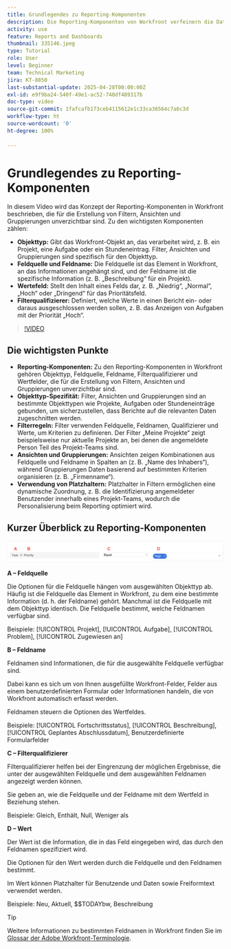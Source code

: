 ```yaml
---
title: Grundlegendes zu Reporting-Komponenten
description: Die Reporting-Komponenten von Workfront verfeinern die Datenvisualisierung mit objektbasierten Filtern, dynamischen Ansichten, strukturierten Gruppierungen und Platzhalterfunktionen für maßgeschneiderte Erkenntnisse.
activity: use
feature: Reports and Dashboards
thumbnail: 335146.jpeg
type: Tutorial
role: User
level: Beginner
team: Technical Marketing
jira: KT-8850
last-substantial-update: 2025-04-28T00:00:00Z
exl-id: e9f9ba24-540f-49e1-ac52-740df489317b
doc-type: video
source-git-commit: 1fafcafb173ceb4115612e1c33ca36564c7a6c3d
workflow-type: ht
source-wordcount: '0'
ht-degree: 100%

---
```


# Grundlegendes zu Reporting-Komponenten

In diesem Video wird das Konzept der Reporting-Komponenten in Workfront beschrieben, die für die Erstellung von Filtern, Ansichten und Gruppierungen unverzichtbar sind. Zu den wichtigsten Komponenten zählen:

* **Objekttyp:** Gibt das Workfront-Objekt an, das verarbeitet wird, z. B. ein Projekt, eine Aufgabe oder ein Stundeneintrag. Filter, Ansichten und Gruppierungen sind spezifisch für den Objekttyp.
* **Feldquelle und Feldname:** Die Feldquelle ist das Element in Workfront, an das Informationen angehängt sind, und der Feldname ist die spezifische Information (z. B. „Beschreibung“ für ein Projekt). 
* **Wertefeld:** Stellt den Inhalt eines Felds dar, z. B. „Niedrig“, „Normal“, „Hoch“ oder „Dringend“ für das Prioritätsfeld. 
* **Filterqualifizierer:** Definiert, welche Werte in einen Bericht ein- oder daraus ausgeschlossen werden sollen, z. B. das Anzeigen von Aufgaben mit der Priorität „Hoch“.


>[!VIDEO](https://video.tv.adobe.com/v/335146/?quality=12&learn=on)

## Die wichtigsten Punkte

* **Reporting-Komponenten:** Zu den Reporting-Komponenten in Workfront gehören Objekttyp, Feldquelle, Feldname, Filterqualifizierer und Wertfelder, die für die Erstellung von Filtern, Ansichten und Gruppierungen unverzichtbar sind. 
* **Objekttyp-Spezifität:** Filter, Ansichten und Gruppierungen sind an bestimmte Objekttypen wie Projekte, Aufgaben oder Stundeneinträge gebunden, um sicherzustellen, dass Berichte auf die relevanten Daten zugeschnitten werden.
* **Filterregeln:** Filter verwenden Feldquelle, Feldnamen, Qualifizierer und Werte, um Kriterien zu definieren. Der Filter „Meine Projekte“ zeigt beispielsweise nur aktuelle Projekte an, bei denen die angemeldete Person Teil des Projekt-Teams sind.
* **Ansichten und Gruppierungen:** Ansichten zeigen Kombinationen aus Feldquelle und Feldname in Spalten an (z. B. „Name des Inhabers“), während Gruppierungen Daten basierend auf bestimmten Kriterien organisieren (z. B. „Firmenname“).
* **Verwendung von Platzhaltern:** Platzhalter in Filtern ermöglichen eine dynamische Zuordnung, z. B. die Identifizierung angemeldeter Benutzender innerhalb eines Projekt-Teams, wodurch die Personalisierung beim Reporting optimiert wird. 

## Kurzer Überblick zu Reporting-Komponenten

![Ein Screenshot des Bildschirms zum Erstellen eines Filters](assets/reporting-components-1.png)

**A – Feldquelle**

Die Optionen für die Feldquelle hängen vom ausgewählten Objekttyp ab. Häufig ist die Feldquelle das Element in Workfront, zu dem eine bestimmte Information (d. h. der Feldname) gehört. Manchmal ist die Feldquelle mit dem Objekttyp identisch.
Die Feldquelle bestimmt, welche Feldnamen verfügbar sind.

Beispiele: [!UICONTROL Projekt], [!UICONTROL Aufgabe], [!UICONTROL Problem], [!UICONTROL Zugewiesen an]

**B – Feldname**

Feldnamen sind Informationen, die für die ausgewählte Feldquelle verfügbar sind.

Dabei kann es sich um von Ihnen ausgefüllte Workfront-Felder, Felder aus einem benutzerdefinierten Formular oder Informationen handeln, die von Workfront automatisch erfasst werden.

Feldnamen steuern die Optionen des Wertfeldes.

Beispiele: [!UICONTROL Fortschrittsstatus], [!UICONTROL Beschreibung], [!UICONTROL Geplantes Abschlussdatum], Benutzerdefinierte Formularfelder

**C – Filterqualifizierer**

Filterqualifizierer helfen bei der Eingrenzung der möglichen Ergebnisse, die unter der ausgewählten Feldquelle und dem ausgewählten Feldnamen angezeigt werden können.

Sie geben an, wie die Feldquelle und der Feldname mit dem Wertfeld in Beziehung stehen.

Beispiele: Gleich, Enthält, Null, Weniger als

**D – Wert**

Der Wert ist die Information, die in das Feld eingegeben wird, das durch den Feldnamen spezifiziert wird.

Die Optionen für den Wert werden durch die Feldquelle und den Feldnamen bestimmt.

Im Wert können Platzhalter für Benutzende und Daten sowie Freiformtext verwendet werden.

Beispiele: Neu, Aktuell, $$TODAYbw, Beschreibung

>[!TIP]
>
>Weitere Informationen zu bestimmten Feldnamen in Workfront finden Sie im [Glossar der Adobe Workfront-Terminologie](https://experienceleague.adobe.com/docs/workfront/using/basics/workfront-terminology-glossary.html?lang=de).

